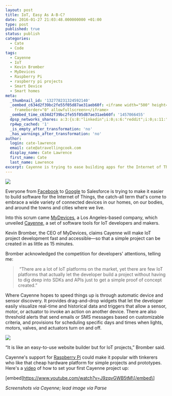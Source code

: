 ```yaml
---
layout: post
title: IoT, Easy As A-B-C?
date: 2016-01-27 21:03:48.000000000 +01:00
type: post
published: true
status: publish
categories:
  - Cate
  - Code
tags:
  - Cayenne
  - IoT
  - Kevin Bromber
  - MyDevices
  - Raspberry Pi
  - raspberry pi projects
  - Smart Device
  - Smart homes
meta:
  _thumbnail_id: '132778231324592140'
  _oembed_c634d2f39bc2fe55f05d87ae31aeb60f: <iframe width="500" height="281" src="https://www.youtube.com/embed/J9zqvGWB5tM?feature=oembed"
    frameborder="0" allowfullscreen></iframe>
  _oembed_time_c634d2f39bc2fe55f05d87ae31aeb60f: '1457066455'
  dpsp_networks_shares: a:3:{s:8:"linkedin";i:0;s:6:"reddit";i:0;s:11:"google-plus";i:0;}
  rp4wp_cached: '1'
  _is_empty_after_transformation: 'no'
  _has_warnings_after_transformation: 'no'
author:
  login: cate-lawrence
  email: cate@atravellingcook.com
  display_name: Cate Lawrence
  first_name: Cate
  last_name: Lawrence
excerpt: Cayenne is trying to ease building apps for the Internet of Things.
---
```

![](rw-import/MTM2MTM0NzAzMTY5MTUzNjY3.png)

Everyone from
[Facebook](https://readwrite.com/2015/09/03/parse-facebook-iot-sdk) to
[Google](https://readwrite.com/2015/05/28/android-studio-1-3-google-iot-smart-homes-brillo-weave) to
Salesforce is trying to make it easier to build software for the
Internet of Things, the catch-all term that's come to embrace a wide
variety of connected devices in our homes, on our bodies, and around the
towns and cities where we live.

Into this scrum came [MyDevices](https://www.mydevices.com/), a Los
Angeles-based company, which
unveiled [Cayenne](https://www.cayenne-mydevices.com/), a set of
software tools for IoT developers and makers.

Kevin Bromber, the CEO of MyDevices, claims Cayenne will make IoT
project development fast and accessible—so that a simple project can be
created in as little as 15 minutes. 

Bromber acknowledged the competition for developers' attentions, telling
me:

>  “There are a lot of IoT platforms on the market, yet there are few
> IoT platforms that actually let the developer build a project without
> having to dig deep into SDKs and APIs just to get a simple proof of
> concept created.”

Where Cayenne hopes to speed things up is through automatic device and
sensor discovery. It provides drag-and-drop widgets that let the
developer easily visualize real-time and historical data and triggers
that allow a sensor, motor, or actuator to invoke an action on another
device. There are also threshold alerts that send emails or SMS messages
based on customizable criteria, and provisions for scheduling specific
days and times when lights, motors, valves, and actuators turn on and
off. 

![](rw-import/MTM2MTMzOTk5ODY4Mjk5Mjc0.png)

“It is like an easy-to-use website builder but for IoT projects,”
Bromber said.

Cayenne's support for [Raspberry
Pi](https://readwrite.com/2014/11/10/raspberry-pi-releases-model-a-plus) could
make it popular with tinkerers who like that cheap hardware platform for
simple projects and prototypes. Here's a
[video](https://www.youtube.com/watch?v=J9zqvGWB5tM&feature=youtu.be) of
how to set your first Cayenne project up:

\[embed\]https://www.youtube.com/watch?v=J9zqvGWB5tM\[/embed\]

*Screenshots via Cayenne; lead image via Parse*

